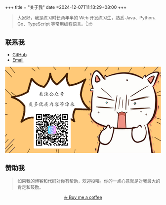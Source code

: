 +++
title = "关于我"
date =2024-12-07T11:13:29+08:00
+++



> 大家好，我是练习时长两年半的 Web 开发练习生，熟悉 Java、Python、Go、TypeScript 等常用编程语言。👆🤓


## 联系我
- [GitHub](https://github.com/liuyuhe666)
- [Email](mailto:cnliuyuhe@gmail.com)


![](https://raw.githubusercontent.com/liuyuhe666/images/main/PicGo/202412061425608.png)


## 赞助我

> 如果我的博客和代码对你有帮助，欢迎投喂。你的一点心意就是对我最大的肯定和鼓励。


<p align="center"><a href="https://github.com/lyh-gzh/buy-me-a-coffee">☕ Buy me a coffee</a></p>